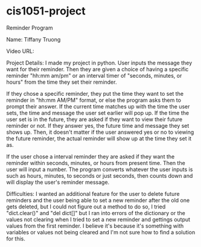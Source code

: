 # cis1051-project
Reminder Program

Name: Tiffany Truong

Video URL: 

Project Details:
I made my project in python. User inputs the message they want for their reminder. Then they are given a choice of having a specific reminder "hh:mm am/pm" or an interval timer of "seconds, minutes, or hours" from the time they set their reminder. 

If they chose a specific reminder, they put the time they want to set the reminder in "hh:mm AM/PM" format, or else the program asks them to prompt their answer. If the current time matches up with the time the user sets, the time and message the user set earlier will pop up. If the time the user set is in the future, they are asked if they want to view their future reminder or not. If they answer yes, the future time and message they set shows up. Then, it doesn't matter if the user answered yes or no to viewing the future reminder, the actual reminder will show up at the time they set it as.

If the user chose a interval reminder they are asked if they want the reminder within seconds, minutes, or hours from present time. Then the user will input a number. The program converts whatever the user inputs is such as hours, minutes, to seconds or just seconds, then counts down and will display the user's reminder message.

Difficulties:
I wanted an additional feature for the user to delete future reminders and the user being able to set a new reminder after the old one gets deleted, but I could not figure out a method to do so, I tried "dict.clear()" and "del dict[]" but I ran into errors of the dictionary or the values not clearing when I tried to set a new reminder and gettings output values from the first reminder. I believe it's because it's something with variables or values not being cleared and I'm not sure how to find a solution for this.
